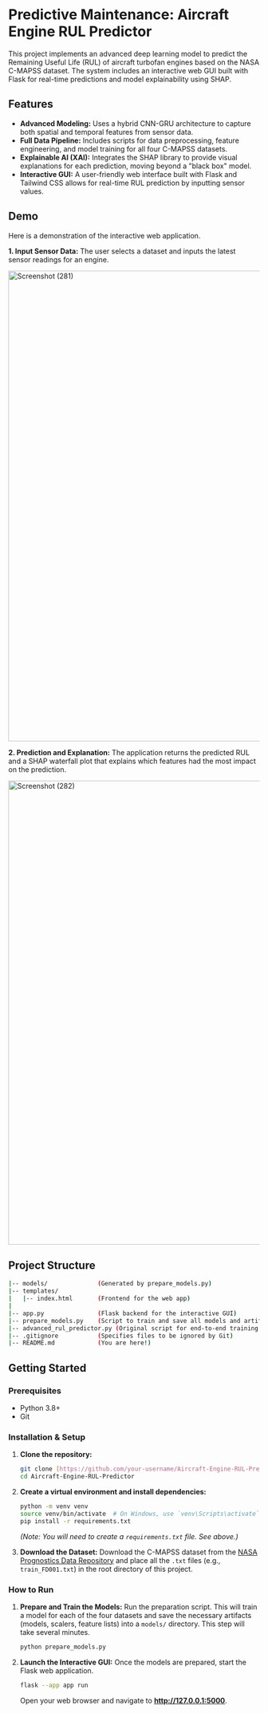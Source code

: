 # Predictive Maintenance: Aircraft Engine RUL Predictor

This project implements an advanced deep learning model to predict the Remaining Useful Life (RUL) of aircraft turbofan engines based on the NASA C-MAPSS dataset. The system includes an interactive web GUI built with Flask for real-time predictions and model explainability using SHAP.

## Features

-   **Advanced Modeling:** Uses a hybrid CNN-GRU architecture to capture both spatial and temporal features from sensor data.
-   **Full Data Pipeline:** Includes scripts for data preprocessing, feature engineering, and model training for all four C-MAPSS datasets.
-   **Explainable AI (XAI):** Integrates the SHAP library to provide visual explanations for each prediction, moving beyond a "black box" model.
-   **Interactive GUI:** A user-friendly web interface built with Flask and Tailwind CSS allows for real-time RUL prediction by inputting sensor values.

## Demo

Here is a demonstration of the interactive web application.

**1. Input Sensor Data:** The user selects a dataset and inputs the latest sensor readings for an engine.

<img width="1315" height="944" alt="Screenshot (281)" src="https://github.com/user-attachments/assets/d312724b-27c8-49b1-ba62-eb4229dbcc8b" />


**2. Prediction and Explanation:** The application returns the predicted RUL and a SHAP waterfall plot that explains which features had the most impact on the prediction.

<img width="1267" height="931" alt="Screenshot (282)" src="https://github.com/user-attachments/assets/a963e12a-ba70-471c-b55b-0ad4388ca667" />


## Project Structure


```bash
|-- models/              (Generated by prepare_models.py)
|-- templates/
|   |-- index.html       (Frontend for the web app)
|
|-- app.py               (Flask backend for the interactive GUI)
|-- prepare_models.py    (Script to train and save all models and artifacts)
|-- advanced_rul_predictor.py (Original script for end-to-end training and evaluation)
|-- .gitignore           (Specifies files to be ignored by Git)
|-- README.md            (You are here!)
```

## Getting Started

### Prerequisites

-   Python 3.8+
-   Git

### Installation & Setup

1.  **Clone the repository:**
    ```bash
    git clone [https://github.com/your-username/Aircraft-Engine-RUL-Predictor.git](https://github.com/your-username/Aircraft-Engine-RUL-Predictor.git)
    cd Aircraft-Engine-RUL-Predictor
    ```

2.  **Create a virtual environment and install dependencies:**
    ```bash
    python -m venv venv
    source venv/bin/activate  # On Windows, use `venv\Scripts\activate`
    pip install -r requirements.txt
    ```
    *(Note: You will need to create a `requirements.txt` file. See above.)*

3.  **Download the Dataset:**
    Download the C-MAPSS dataset from the [NASA Prognostics Data Repository](https://ti.arc.nasa.gov/tech/dash/groups/pcoe/prognostic-data-repository/) and place all the `.txt` files (e.g., `train_FD001.txt`) in the root directory of this project.

### How to Run

1.  **Prepare and Train the Models:**
    Run the preparation script. This will train a model for each of the four datasets and save the necessary artifacts (models, scalers, feature lists) into a `models/` directory. This step will take several minutes.
    ```bash
    python prepare_models.py
    ```

2.  **Launch the Interactive GUI:**
    Once the models are prepared, start the Flask web application.
    ```bash
    flask --app app run
    ```
    Open your web browser and navigate to **http://127.0.0.1:5000**.

